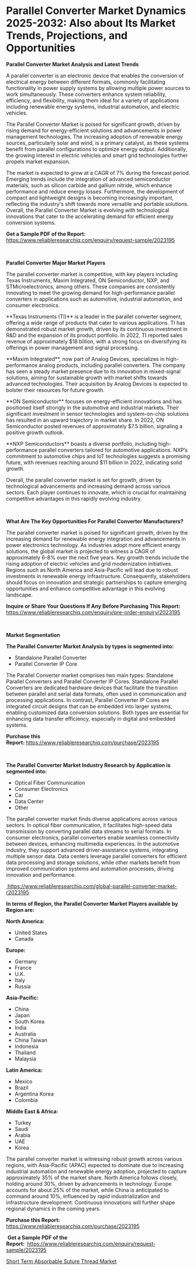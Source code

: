 <p><h1>Parallel Converter Market Dynamics 2025-2032: Also about Its Market Trends, Projections, and Opportunities</h1></p><p><strong>Parallel Converter Market Analysis and Latest Trends</strong></p>
<p><p>A parallel converter is an electronic device that enables the conversion of electrical energy between different formats, commonly facilitating functionality in power supply systems by allowing multiple power sources to work simultaneously. These converters enhance system reliability, efficiency, and flexibility, making them ideal for a variety of applications including renewable energy systems, industrial automation, and electric vehicles.</p><p>The Parallel Converter Market is poised for significant growth, driven by rising demand for energy-efficient solutions and advancements in power management technologies. The increasing adoption of renewable energy sources, particularly solar and wind, is a primary catalyst, as these systems benefit from parallel configurations to optimize energy output. Additionally, the growing interest in electric vehicles and smart grid technologies further propels market expansion.</p><p>The market is expected to grow at a CAGR of 7% during the forecast period. Emerging trends include the integration of advanced semiconductor materials, such as silicon carbide and gallium nitride, which enhance performance and reduce energy losses. Furthermore, the development of compact and lightweight designs is becoming increasingly important, reflecting the industry's shift towards more versatile and portable solutions. Overall, the Parallel Converter Market is evolving with technological innovations that cater to the accelerating demand for efficient energy conversion systems.</p></p>
<p><strong>Get a Sample PDF of the Report:&nbsp;</strong> <a href="https://www.reliableresearchiq.com/enquiry/request-sample/2023195?utm_campaign=2757&utm_medium=2&utm_source=Github&utm_content=ia&utm_term=29032025&utm_id=parallel-converter">https://www.reliableresearchiq.com/enquiry/request-sample/2023195</a></p>
<p>&nbsp;</p>
<p><strong>Parallel Converter Major Market Players</strong></p>
<p><p>The parallel converter market is competitive, with key players including Texas Instruments, Maxim Integrated, ON Semiconductor, NXP, and STMicroelectronics, among others. These companies are consistently innovating to meet the growing demand for high-performance parallel converters in applications such as automotive, industrial automation, and consumer electronics.</p><p>**Texas Instruments (TI)** is a leader in the parallel converter segment, offering a wide range of products that cater to various applications. TI has demonstrated robust market growth, driven by its continuous investment in R&D and the expansion of its product portfolio. In 2022, TI reported sales revenue of approximately $18 billion, with a strong focus on diversifying its offerings in power management and signal processing.</p><p>**Maxim Integrated**, now part of Analog Devices, specializes in high-performance analog products, including parallel converters. The company has seen a steady market presence due to its innovation in mixed-signal solutions, aiming for sustainable growth with market shifts towards advanced technologies. Their acquisition by Analog Devices is expected to bolster their resources for future growth.</p><p>**ON Semiconductor** focuses on energy-efficient innovations and has positioned itself strongly in the automotive and industrial markets. Their significant investment in sensor technologies and system-on-chip solutions has resulted in an upward trajectory in market share. In 2022, ON Semiconductor posted revenues of approximately $7.5 billion, signaling a positive growth outlook.</p><p>**NXP Semiconductors** boasts a diverse portfolio, including high-performance parallel converters tailored for automotive applications. NXP’s commitment to automotive chips and IoT technologies suggests a promising future, with revenues reaching around $11 billion in 2022, indicating solid growth.</p><p>Overall, the parallel converter market is set for growth, driven by technological advancements and increasing demand across various sectors. Each player continues to innovate, which is crucial for maintaining competitive advantages in this rapidly evolving industry.</p></p>
<p>&nbsp;</p>
<p><strong>What Are The Key Opportunities For Parallel Converter Manufacturers?</strong></p>
<p><p>The parallel converter market is poised for significant growth, driven by the increasing demand for renewable energy integration and advancements in power electronics technology. As industries adopt more efficient energy solutions, the global market is projected to witness a CAGR of approximately 6-8% over the next five years. Key growth trends include the rising adoption of electric vehicles and grid modernization initiatives. Regions such as North America and Asia-Pacific will lead due to robust investments in renewable energy infrastructure. Consequently, stakeholders should focus on innovation and strategic partnerships to capture emerging opportunities and enhance competitive advantage in this evolving landscape.</p></p>
<p><strong>Inquire or Share Your Questions If Any Before Purchasing This Report:</strong> <a href="https://www.reliableresearchiq.com/enquiry/pre-order-enquiry/2023195?utm_campaign=2757&utm_medium=2&utm_source=Github&utm_content=ia&utm_term=29032025&utm_id=parallel-converter">https://www.reliableresearchiq.com/enquiry/pre-order-enquiry/2023195</a></p>
<p>&nbsp;</p>
<p><strong>Market Segmentation</strong></p>
<p><strong>The Parallel Converter Market Analysis by types is segmented into:</strong></p>
<p><ul><li>Standalone Parallel Converter</li><li>Parallel Converter IP Core</li></ul></p>
<p><p>The Parallel Converter market comprises two main types: Standalone Parallel Converters and Parallel Converter IP Cores. Standalone Parallel Converters are dedicated hardware devices that facilitate the transition between parallel and serial data formats, often used in communication and processing applications. In contrast, Parallel Converter IP Cores are integrated circuit designs that can be embedded into larger systems, enabling customized data conversion solutions. Both types are essential for enhancing data transfer efficiency, especially in digital and embedded systems.</p></p>
<p><strong>Purchase this Report:&nbsp;</strong><a href="https://www.reliableresearchiq.com/purchase/2023195?utm_campaign=2757&utm_medium=2&utm_source=Github&utm_content=ia&utm_term=29032025&utm_id=parallel-converter">https://www.reliableresearchiq.com/purchase/2023195</a></p>
<p>&nbsp;</p>
<p><strong>The Parallel Converter Market Industry Research by Application is segmented into:</strong></p>
<p><ul><li>Optical Fiber Communication</li><li>Consumer Electronics</li><li>Car</li><li>Data Center</li><li>Other</li></ul></p>
<p><p>The parallel converter market finds diverse applications across various sectors. In optical fiber communication, it facilitates high-speed data transmission by converting parallel data streams to serial formats. In consumer electronics, parallel converters enable seamless connectivity between devices, enhancing multimedia experiences. In the automotive industry, they support advanced driver-assistance systems, integrating multiple sensor data. Data centers leverage parallel converters for efficient data processing and storage solutions, while other markets benefit from improved communication systems and automation processes, driving innovation and performance.</p></p>
<p><a href="https://www.reliableresearchiq.com/global-parallel-converter-market-r2023195?utm_campaign=2757&utm_medium=2&utm_source=Github&utm_content=ia&utm_term=29032025&utm_id=parallel-converter">&nbsp;https://www.reliableresearchiq.com/global-parallel-converter-market-r2023195</a></p>
<p><strong>In terms of Region, the Parallel Converter Market Players available by Region are:</strong></p>
<p>
    <p> <strong> North America: </strong>
        <ul>
            <li>United States</li>
            <li>Canada</li>
        </ul>
        </p> 
    <p> <strong> Europe: </strong>
        <ul>
            <li>Germany</li>
            <li>France</li>
            <li>U.K.</li>
            <li>Italy</li>
            <li>Russia</li>
        </ul>
        </p> 
    <p> <strong> Asia-Pacific: </strong>
        <ul>
            <li>China</li>
            <li>Japan</li>
            <li>South Korea</li>
            <li>India</li>
            <li>Australia</li>
            <li>China Taiwan</li>
            <li>Indonesia</li>
            <li>Thailand</li>
            <li>Malaysia</li>
        </ul>
        </p> 
    <p> <strong> Latin America: </strong>
        <ul>
            <li>Mexico</li>
            <li>Brazil</li>
            <li>Argentina Korea</li>
            <li>Colombia</li>
        </ul>
        </p> 
    <p> <strong> Middle East & Africa: </strong>
        <ul>
            <li>Turkey</li>
            <li>Saudi</li>
            <li>Arabia</li>
            <li>UAE</li>
            <li>Korea</li>
        </ul>
    </p>
    </p>
<p><p>The parallel converter market is witnessing robust growth across various regions, with Asia-Pacific (APAC) expected to dominate due to increasing industrial automation and renewable energy adoption, projected to capture approximately 35% of the market share. North America follows closely, holding around 30%, driven by advancements in technology. Europe accounts for about 25% of the market, while China is anticipated to command around 10%, influenced by rapid industrialization and infrastructure development. Continuous innovations will further shape regional dynamics in the coming years.</p></p>
<p><strong>Purchase this Report: </strong><a href="https://www.reliableresearchiq.com/purchase/2023195?utm_campaign=2757&utm_medium=2&utm_source=Github&utm_content=ia&utm_term=29032025&utm_id=parallel-converter">https://www.reliableresearchiq.com/purchase/2023195</a></p>
<p>&nbsp;<strong>Get a Sample PDF of the Report:&nbsp;&nbsp;</strong><a href="https://www.reliableresearchiq.com/enquiry/request-sample/2023195?utm_campaign=2757&utm_medium=2&utm_source=Github&utm_content=ia&utm_term=29032025&utm_id=parallel-converter">https://www.reliableresearchiq.com/enquiry/request-sample/2023195</a></p>
<p><strong></strong></p>
<p><p><a href="https://github.com/arvelm4nthig/Market-Research-Report-List-1/blob/main/short-term-absorbable-suture-thread-market.md?utm_campaign=2757&utm_medium=2&utm_source=Github&utm_content=ia&utm_term=29032025&utm_id=parallel-converter">Short Term Absorbable Suture Thread Market</a></p></p>